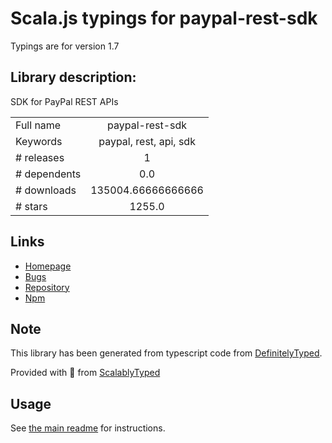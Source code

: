 
# Scala.js typings for paypal-rest-sdk

Typings are for version 1.7

## Library description:
SDK for PayPal REST APIs

|                    |                 |
| ------------------ | :-------------: |
| Full name          | paypal-rest-sdk |
| Keywords           | paypal, rest, api, sdk |
| # releases         | 1 |
| # dependents       | 0.0 |
| # downloads        | 135004.66666666666 |
| # stars            | 1255.0 |

## Links
- [Homepage](https://github.com/paypal/PayPal-node-SDK)
- [Bugs](https://github.com/paypal/PayPal-node-SDK/issues)
- [Repository](https://github.com/paypal/PayPal-node-SDK)
- [Npm](https://www.npmjs.com/package/paypal-rest-sdk)
    


## Note
This library has been generated from typescript code from [DefinitelyTyped](https://definitelytyped.org).

Provided with :purple_heart: from [ScalablyTyped](https://github.com/oyvindberg/ScalablyTyped)

## Usage
See [the main readme](../../readme.md) for instructions.


